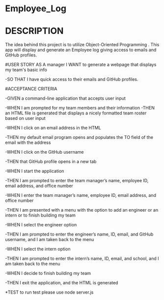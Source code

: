 # Employee_Log
# DESCRIPTION
The idea behind this project is to utilize Object-Oriented Programming . This app will display and generate an Employee log giving access to emails and GitHub profiles.

#USER STORY
AS A manager
I WANT to generate a webpage that displays my team's basic info 

-SO THAT I have quick access to their emails and GitHub profiles.

#ACCEPTANCE CRITERIA

-GIVEN a command-line application that accepts user input

-WHEN I am prompted for my team members and their information
-THEN an HTML file is generated that displays a nicely formatted team roster based on user input

-WHEN I click on an email address in the HTML

-THEN my default email program opens and populates the TO field of the email with the address

-WHEN I click on the GitHub username

-THEN that GitHub profile opens in a new tab

-WHEN I start the application

-THEN I am prompted to enter the team manager’s name, employee ID, email address, and office number

-WHEN I enter the team manager’s name, employee ID, email address, and office number

-THEN I am presented with a menu with the option to add an engineer or an intern or to finish building my team

-WHEN I select the engineer option

-THEN I am prompted to enter the engineer’s name, ID, email, and GitHub username, and I am taken back to the menu

-WHEN I select the intern option

-THEN I am prompted to enter the intern’s name, ID, email, and school, and I am taken back to the menu

-WHEN I decide to finish building my team

-THEN I exit the application, and the HTML is generated

*TEST 
to run test please use node server.js

